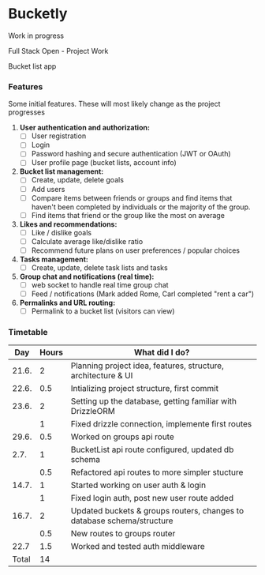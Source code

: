 # Bucketly

Work in progress

Full Stack Open - Project Work

Bucket list app

### Features

Some initial features. These will most likely change as the project progresses

1. **User authentication and authorization:**
   - [ ] User registration
   - [ ] Login
   - [ ] Password hashing and secure authentication (JWT or OAuth)
   - [ ] User profile page (bucket lists, account info)
2. **Bucket list management:**
   - [ ] Create, update, delete goals
   - [ ] Add users
   - [ ] Compare items between friends or groups and find items that haven't been completed by individuals or the majority of the group.
   - [ ] Find items that friend or the group like the most on average
3. **Likes and recommendations:**
   - [ ] Like / dislike goals
   - [ ] Calculate average like/dislike ratio
   - [ ] Recommend future plans on user preferences / popular choices
4. **Tasks management:**
   - [ ] Create, update, delete task lists and tasks
5. **Group chat and notifications (real time):**
   - [ ] web socket to handle real time group chat
   - [ ] Feed / notifications (Mark added Rome, Carl completed "rent a car")
6. **Permalinks and URL routing:**
   - [ ] Permalink to a bucket list (visitors can view)

### Timetable

| Day   | Hours | What did I do?                                                         |
| ----- | ----- | ---------------------------------------------------------------------- |
| 21.6. | 2     | Planning project idea, features, structure, architecture & UI          |
| 22.6. | 0.5   | Intializing project structure, first commit                            |
| 23.6. | 2     | Setting up the database, getting familiar with DrizzleORM              |
|       | 1     | Fixed drizzle connection, implemente first routes                      |
| 29.6. | 0.5   | Worked on groups api route                                             |
| 2.7.  | 1     | BucketList api route configured, updated db schema                     |
|       | 0.5   | Refactored api routes to more simpler stucture                         |
| 14.7. | 1     | Started working on user auth & login                                   |
|       | 1     | Fixed login auth, post new user route added                            |
| 16.7. | 2     | Updated buckets & groups routers, changes to database schema/structure |
|       | 0.5   | New routes to groups router                                            |
| 22.7  | 1.5   | Worked and tested auth middleware                                      |
| Total | 14    |                                                                        |
